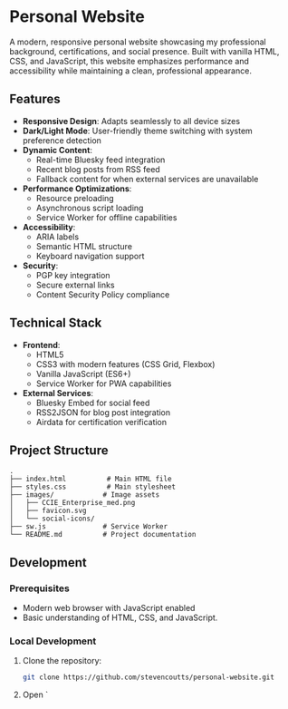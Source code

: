 # Personal Website

A modern, responsive personal website showcasing my professional background, certifications, and social presence. Built with vanilla HTML, CSS, and JavaScript, this website emphasizes performance and accessibility while maintaining a clean, professional appearance.

## Features

- **Responsive Design**: Adapts seamlessly to all device sizes
- **Dark/Light Mode**: User-friendly theme switching with system preference detection
- **Dynamic Content**:
  - Real-time Bluesky feed integration
  - Recent blog posts from RSS feed
  - Fallback content for when external services are unavailable
- **Performance Optimizations**:
  - Resource preloading
  - Asynchronous script loading
  - Service Worker for offline capabilities
- **Accessibility**:
  - ARIA labels
  - Semantic HTML structure
  - Keyboard navigation support
- **Security**:
  - PGP key integration
  - Secure external links
  - Content Security Policy compliance

## Technical Stack

- **Frontend**:
  - HTML5
  - CSS3 with modern features (CSS Grid, Flexbox)
  - Vanilla JavaScript (ES6+)
  - Service Worker for PWA capabilities
- **External Services**:
  - Bluesky Embed for social feed
  - RSS2JSON for blog post integration
  - Airdata for certification verification

## Project Structure

```
.
├── index.html          # Main HTML file
├── styles.css          # Main stylesheet
├── images/            # Image assets
│   ├── CCIE_Enterprise_med.png
│   ├── favicon.svg
│   └── social-icons/
├── sw.js              # Service Worker
└── README.md          # Project documentation
```

## Development

### Prerequisites

- Modern web browser with JavaScript enabled
- Basic understanding of HTML, CSS, and JavaScript.

### Local Development

1. Clone the repository:
   ```bash
   git clone https://github.com/stevencoutts/personal-website.git
   ```

2. Open `